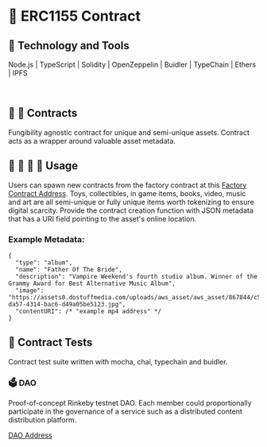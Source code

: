 # 📄 ERC1155 Contract

## 🧰 Technology and Tools
Node.js | TypeScript | Solidity | OpenZeppelin | Buidler | TypeChain | Ethers | IPFS

<br>

## 🔏 🍬 Contracts

Fungibility agnostic contract for unique and semi-unique assets. Contract acts as a wrapper around valuable asset metadata.

## 👾 🧸 🎥 🎨 Usage

Users can spawn new contracts from the factory contract at this [Factory Contract Address](rinkeby.etherscan.io/address/0xa89eeb0d82f06e1f0e28d80440eee63e51720a9). Toys, collectibles, in game items, books, video, music and art are all semi-unique or fully unique items worth tokenizing to ensure digital scarcity. Provide the contract creation function with JSON metadata that has a URI field pointing to the asset's online location.

### Example Metadata:

```
{
  "type": "album",
  "name": "Father Of The Bride",
  "description": "Vampire Weekend's fourth studio album. Winner of the Grammy Award for Best Alternative Music Album",
  "image": "https://assets0.dostuffmedia.com/uploads/aws_asset/aws_asset/867844/c5989562-da57-4314-bac6-d49a05be5123.jpg",
  "contentURI": /* "example mp4 address" */
}
```

## 🧪 Contract Tests

Contract test suite written with mocha, chai, typechain and buidler.

### 🗳️ DAO

Proof-of-concept Rinkeby testnet DAO. Each member could proportionally participate in the governance of a service such as a distributed content distribution platform.

[DAO Address](http://rinkeby.etherscan.io/address/0xfebabe2690083b38bbacf329763a8a4c1f5b0789)
